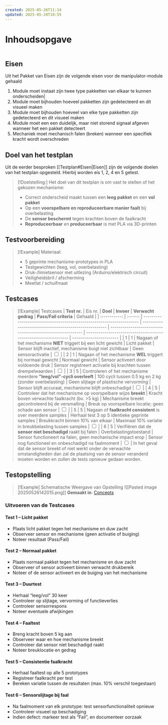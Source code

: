 ```yaml
---
created: 2025-05-26T11:14
updated: 2025-05-28T10:55
---
```


# Inhoudsopgave

```toc
```

## Eisen

Uit het Pakket van Eisen zijn de volgende eisen voor de manipulator-module gehaald
1. Module moet instaat zijn twee type pakketten van elkaar te kunnen onderscheiden|
2. Module moet bijhouden hoeveel pakketten zijn gedetecteerd en dit visueel maken
3. Module moet bijhouden hoeveel van elke type pakketten zijn gedetecteerd en dit visueel maken
4. Module moet een een duidelijk, maar niet storend signaal afgeven wanneer het een pakket detecteert
5. Mechaniek moet mechanisch falen (breken) wanneer een specifiek kracht wordt overschreden

## Doel van het testplan

Uit de eerder besproken [[Testplan#Eisen|Eisen]] zijn de volgende doelen van het testplan opgesteld. Hierbij worden eis 1, 2, 4 en 5 getest. 

> [!Doelstelling:]
> Het doel van dit testplan is om vast te stellen of het gekozen mechanisme:
> - Correct onderscheid maakt tussen een **leeg pakket** en een **vol pakket**
> - Op een **voorspelbare en reproduceerbare manier faalt** bij overbelasting
> - De **sensor beschermt** tegen krachten boven de faalkracht
> - **Reproduceerbaar** en **produceerbaar** is met PLA via 3D-printen


## Testvoorbereiding

> [!Example] Materiaal:
>  - 5 geprinte mechanisme-prototypes in PLA 
>  - Testgewichten (leeg, vol, overbelasting)
>  - Druk-/limietsensor met uitlezing (Arduino/elektrisch circuit)
>  - Veiligheidsbril / afscherming
>  - Meetlat / schuifmaat

## Testcases
> [!Example] Testcases
| **Test nr.** | Eis nr. | **Doel**                                                              | **Invoer**                                             | **Verwacht gedrag**                                        | **Pass/Fail criteria**                                          | Gehaald                 |
| :----------: | :-----: | --------------------------------------------------------------------- | ------------------------------------------------------ | ---------------------------------------------------------- | --------------------------------------------------------------- | ----------------------- |
|      1       |    1    | Nagaan of het mechanisme **NIET** triggert bij een licht gewicht      | Licht pakket                                           | Sensor blijft inactief, mechanisme buigt niet zichtbaar    | Geen sensoractivatie                                            | <input type="checkbox"> |
|      2       |    1    | Nagaan of het mechanisme **WEL** triggert bij normaal gewicht         | Normaal  gewicht                                       | Sensor activeert door voldoende druk                       | Sensor registreert activatie bij krachten tussen drempelwaarden | <input type="checkbox"> |
|      3       |    5    | Controleren of het mechanisme meerdere **"leeg/vol"-cycli overleeft** | 100 cycli tussen 0.5 kg en 2 kg (zonder overbelasting) | Geen slijtage of plastische vervorming                     | Sensor blijft accuraat, mechanisme blijft onbeschadigd          | <input type="checkbox"> |
|      4       |    5    | Controleer dat het mechanisme op voorspelbare wijze **breekt**        | Kracht boven verwachte faalkracht (bv. >5 kg)          | Mechanisme breekt gecontroleerd bij de versmalling         | Breuk op voorspelbare locatie; geen schade aan sensor           | <input type="checkbox"> |
|      5       |    5    | Nagaan of **faalkracht consistent** is over meerdere samples          | Herhaal test 3 op 5 identieke geprinte samples         | Breukkracht binnen 10% van elkaar                          | Maximaal 10% variatie in breukbelasting tussen samples          | <input type="checkbox"> |
|      6       |    5    | Verifiëren dat de **sensor niet beschadigd** raakt bij falen          | Overbelastingstoestand                                 | Sensor functioneert na falen, geen mechanische impact erop | Sensor nog functioneel en onbeschadigd na faalmoment            | <input type="checkbox"> |
> In het geval dat de sensor breekt of niet werkt onder de verwachte omstandigheden dan zal de plaatsing van de sensor veranderd moeten worden en zullen de tests opnieuw gedaan worden.

## Testopstelling


> [!Example] Schematische Weergave van Opstelling
> ![[Pasted image 20250526142015.png]]
> **Gemaakt in**: [Concepts](https://concepts.app/en/)

### Uitvoeren van de Testcases

#### Test 1 – Licht pakket

- Plaats licht pakket tegen het mechanisme en duw zacht
- Observeer sensor en mechanisme (geen activatie of buiging)
- Noteer resultaat (Pass/Fail)
    

#### Test 2 – Normaal pakket

- Plaats normaal pakket tegen het mechanisme en duw zacht
- Observeer of sensor activeert binnen verwacht drukbereik
- Noteer of de sensor activeert en de buiging van het mechanisme
#### Test 3 – Duurtest

- Herhaal “leeg/vol” 30 keer
- Controleer op slijtage, vervorming of functieverlies
- Controleer sensorrespons
- Noteer eventuele afwijkingen
    

#### Test 4 – Faaltest

- Breng kracht boven 5 kg aan
- Observeer waar en hoe mechanisme breekt
- Controleer dat sensor niet beschadigd raakt
- Noteer breuklocatie en gedrag
    

#### Test 5 – Consistentie faalkracht

- Herhaal faaltest op alle 5 prototypes
- Registreer faalkracht per test
- Bereken variatie tussen de resultaten (max. 10% verschil toegestaan)
    

#### Test 6 – Sensorslijtage bij faal

- Na faalmoment van elk prototype: test sensorfunctionaliteit opnieuw
- Controleer visueel op beschadiging
- Indien defect: markeer test als “Fail”, en documenteer oorzaak
